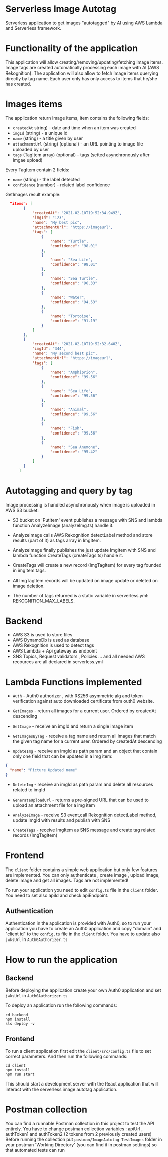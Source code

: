 # Serverless Image Autotag 

Serverless application to get images "autotagged" by AI using AWS Lambda and Serverless framework. 

# Functionality of the application

This application will allow creating/removing/updating/fetching Image items. 
Image tags are created automatically processing each image with AI (AWS Rekognition).
The application will also allow to fetch Image items querying directly by tag name.
Each user only has only access to items that he/she has created.


# Images items

The application return Image items, item contains the following fields:

* `createdAt` string) - date and time when an item was created
* `imgId` (string) - a unique id 
* `name` (string) - a title given by user
* `attachmentUrl` (string) (optional) - an URL pointing to image file uploaded by user
* `tags` (TagItem array) (optional) - tags (setted  asynchronously after imgae upload)

Every TagItem contain 2 fields: 

* `name` (string) - the label detected 
* `confidence` (number) - related label confidence


GetImages result example:

```json
  "items": [
        {
            "createdAt": "2021-02-10T19:52:34.949Z",
            "imgId": "123", 
            "name": "My best pic", 
            "attachmentUrl": "https://imageurl", 
            "tags": [ 
                {
                    "name": "Turtle",
                    "confidence": "98.01"
                },
                {
                    "name": "Sea Life",
                    "confidence": "98.01"
                },
                {
                    "name": "Sea Turtle",
                    "confidence": "96.33"
                },
                {
                    "name": "Water",
                    "confidence": "94.53"
                },
                {
                    "name": "Tortoise",
                    "confidence": "91.19"
                }
            ]
        },
        {
            "createdAt": "2021-02-10T19:52:32.640Z",
            "imgId": "344",
            "name": "My second best pic",
            "attachmentUrl": "https://imageurl",
            "tags": [
                {
                    "name": "Amphiprion",
                    "confidence": "99.56"
                },
                {
                    "name": "Sea Life",
                    "confidence": "99.56"
                },
                {
                    "name": "Animal",
                    "confidence": "99.56"
                },
                {
                    "name": "Fish",
                    "confidence": "99.56"
                },
                {
                    "name": "Sea Anemone",
                    "confidence": "95.42"
                }
            ]
        }
      ]

```


# Autotagging and query by tag
Image processing is handled asynchronously when image is uploaded in AWS S3 bucket:

* S3  bucket on 'PutItem' event publishes a message with SNS and lambda function AnalyzeImage (analyzeImg.ts) handle it.
* AnalyzeImage calls AWS Rekognition detectLabel method and store results (part of it) as tags array in ImgItem.
* AnalyzeImage finally publishes the just update ImgItem with SNS and lambda function CreateTags (createTags.ts) handle it.
* CreateTags will create a new record (ImgTagItem) for every tag founded in imgItem.tags.

* All ImgTagItem records will be updated on image update or deleted on image deletion.
* The number of tags returned is a static variable in serverless.yml: REKOGNITION_MAX_LABELS.

# Backend 
* AWS S3 is used to store files
* AWS DynamoDb is used as database
* AWS Rekognition is used to detect tags
* AWS Lambda + Api gateway as endpoint
* SNS Topics, Request validators , Policies ... and all needed AWS recources are all declared in serverless.yml 

# Lambda Functions implemented

* `Auth` - Auth0 authorizer , with RS256 asymmetric alg and token verification against auto downloaded certificate from outh0 website. 

* `GetImages` - return all images for a current user. Ordered by createdAt descending


* `GetImage` - receive an imgId and return a single image item 


* `GetImagesByTag` - receive a tag name and return all images that match the given tag name for a current user. Ordered by createdAt descending

* `UpdateImg` - receive an imgId as path param and an object that contain only one field that can be updated in a Img item:

```json
{
  "name": "Picture Updated name" 
}
```

* `DeleteImg` - receive an imgId as path param and delete all resources related to imgId

* `GenerateUploadUrl` - returns a pre-signed URL that can be used to upload an attachment file for a img item

* `AnalyzeImage` - receive S3 event,call Rekognition detectLabel method, update ImgId with results and publish with SNS 

* `CreateTags` - receive ImgItem as SNS message and create tag related records (ImgTagItem)




# Frontend

The `client` folder contains a simple web application but only few features are implemented.
You can only authenticate , create image , upload image, delete image and get all images.
Tags are not implemented!

To run your application you need to edit `config.ts` file in the `client` folder. You need to set also apiId and check apiEndpoint.




## Authentication

Authentication in the application is provided with Auth0, so to run your application you have to create an Auth0 application and copy "domain" and "client id" to the `config.ts` file in the `client` folder.
You have to update also `jwksUrl` in `Auth0Authorizer.ts`




# How to run the application

## Backend
Before deploying the application create your own Auth0 application and set `jwksUrl` in `Auth0Authorizer.ts`

To deploy an application run the following commands:

```
cd backend
npm install
sls deploy -v
```

## Frontend

To run a client application first edit the `client/src/config.ts` file to set correct parameters. And then run the following commands:

```
cd client
npm install
npm run start
```

This should start a development server with the React application that will interact with the serverless image autotag application.

# Postman collection
You can find a runnable Postman collection in this project to test the API entirely.
You have to change postman collection variables :  apiUrl ,  authToken1 and authToken2 (2 tokens from 2 previously created users) 
Before running the collection put `postman/ImageAutotag-TestImages` folder in your postman 'Working Directory' (you can find it in postman settings) so that automated tests can run


